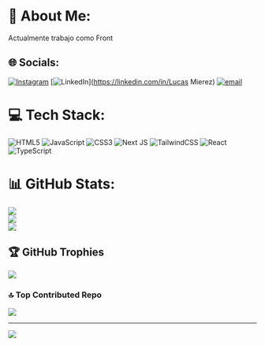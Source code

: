 # 💫 About Me:
Actualmente trabajo como Front<br>


## 🌐 Socials:
[![Instagram](https://img.shields.io/badge/Instagram-%23E4405F.svg?logo=Instagram&logoColor=white)](https://instagram.com/lucas.mierez) [![LinkedIn](https://img.shields.io/badge/LinkedIn-%230077B5.svg?logo=linkedin&logoColor=white)](https://linkedin.com/in/Lucas Mierez) [![email](https://img.shields.io/badge/Email-D14836?logo=gmail&logoColor=white)](mailto:lukassmierez@gmail.com) 

# 💻 Tech Stack:
![HTML5](https://img.shields.io/badge/html5-%23E34F26.svg?style=for-the-badge&logo=html5&logoColor=white) ![JavaScript](https://img.shields.io/badge/javascript-%23323330.svg?style=for-the-badge&logo=javascript&logoColor=%23F7DF1E) ![CSS3](https://img.shields.io/badge/css3-%231572B6.svg?style=for-the-badge&logo=css3&logoColor=white) ![Next JS](https://img.shields.io/badge/Next-black?style=for-the-badge&logo=next.js&logoColor=white) ![TailwindCSS](https://img.shields.io/badge/tailwindcss-%2338B2AC.svg?style=for-the-badge&logo=tailwind-css&logoColor=white) ![React](https://img.shields.io/badge/react-%2320232a.svg?style=for-the-badge&logo=react&logoColor=%2361DAFB) ![TypeScript](https://img.shields.io/badge/typescript-%23007ACC.svg?style=for-the-badge&logo=typescript&logoColor=white)
# 📊 GitHub Stats:
![](https://github-readme-stats.vercel.app/api?username=nykacmierez&theme=onedark&hide_border=false&include_all_commits=true&count_private=true)<br/>
![](https://nirzak-streak-stats.vercel.app/?user=nykacmierez&theme=onedark&hide_border=false)<br/>
![](https://github-readme-stats.vercel.app/api/top-langs/?username=nykacmierez&theme=onedark&hide_border=false&include_all_commits=true&count_private=true&layout=compact)

## 🏆 GitHub Trophies
![](https://github-profile-trophy.vercel.app/?username=nykacmierez&theme=radical&no-frame=false&no-bg=true&margin-w=4)

### 🔝 Top Contributed Repo
![](https://github-contributor-stats.vercel.app/api?username=nykacmierez&limit=5&theme=dark&combine_all_yearly_contributions=true)

---
[![](https://visitcount.itsvg.in/api?id=nykacmierez&icon=0&color=0)](https://visitcount.itsvg.in)

<!-- Proudly created with GPRM ( https://gprm.itsvg.in ) -->
